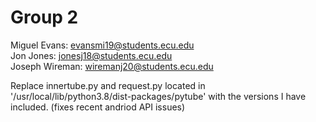 # Group 2
Miguel Evans: evansmi19@students.ecu.edu \
Jon Jones: jonesj18@students.ecu.edu \
Joseph Wireman: wiremanj20@students.ecu.edu





Replace innertube.py and request.py located in '/usr/local/lib/python3.8/dist-packages/pytube' with the versions I have included. 
(fixes recent andriod API issues)

